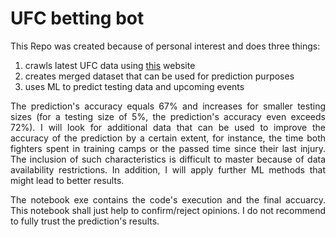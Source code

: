 # UFC betting bot

This Repo was created because of personal interest and does three things:

1.  crawls latest UFC data using [this](http://ufcstats.com/statistics/events/completed) website
2.  creates merged dataset that can be used for prediction purposes
3.  uses ML to predict testing data and upcoming events 

<p align="justify">
The prediction's accuracy equals 67% and increases for smaller testing sizes (for a testing size of 5%, the prediction's accuracy even exceeds 72%). I will look for additional data that can be used to improve the accuracy of the prediction by a certain extent, for instance, the time both fighters spent in training camps or the passed time since their last injury. The inclusion of such characteristics is difficult to master because of data availability restrictions. In addition, I will apply further ML methods that might lead to better results.
</p>

<p align="justify">
The notebook exe contains the code's execution and the final accuarcy. This notebook shall just help to confirm/reject opinions. I do not recommend to fully trust the prediction's results. 
</p>




